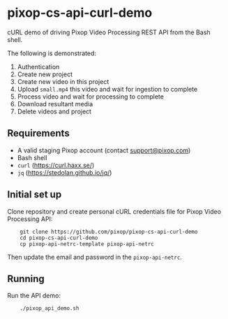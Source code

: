 # pixop-cs-api-curl-demo
cURL demo of driving Pixop Video Processing REST API from the Bash shell.

The following is demonstrated:

1. Authentication
1. Create new project
2. Create new video in this project
3. Upload `small.mp4` this video and wait for ingestion to complete
4. Process video and wait for processing to complete
5. Download resultant media
6. Delete videos and project

## Requirements
- A valid staging Pixop account (contact support@pixop.com)
- Bash shell
- `curl` (https://curl.haxx.se/)
- `jq` (https://stedolan.github.io/jq/)

## Initial set up

Clone repository and create personal cURL credentials file for Pixop Video Processing API:

```
    git clone https://github.com/pixop/pixop-cs-api-curl-demo
    cd pixop-cs-api-curl-demo
    cp pixop-api-netrc-template pixop-api-netrc
```

Then update the email and password in the `pixop-api-netrc`.

## Running

Run the API demo:

```
    ./pixop_api_demo.sh
```
